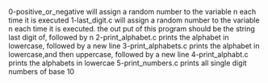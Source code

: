 0-positive_or_negative will assign a random number to the variable n each time it is executed
1-last_digit.c will assign a random number to the variable n each time it is executed. the out put of this program should be the string last digit of, followed by n
2-print_alphabet.c prints the alphabet in lowercase, followed by a new line
3-print_alphabets.c prints the alphabet in lowercase,and then uppercase, followed by a new line
4-print_alphabt.c prints the alphabets in lowercae
5-print_numbers.c prints all single digit numbers of base 10
